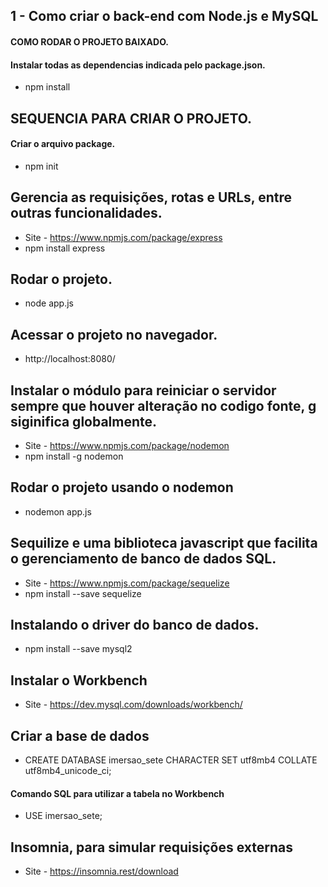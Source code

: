## 1 - Como criar o back-end com Node.js e MySQL
#### COMO RODAR O PROJETO BAIXADO.
#### Instalar todas as dependencias indicada pelo package.json.
- npm install

## SEQUENCIA PARA CRIAR O PROJETO.
#### Criar o arquivo package.
- npm init  

## Gerencia as requisições, rotas e URLs, entre outras funcionalidades.
- Site - https://www.npmjs.com/package/express
- npm install express

## Rodar o projeto.
- node app.js

## Acessar o projeto no navegador.
- http://localhost:8080/

## Instalar o módulo para reiniciar o servidor sempre que houver alteração no codigo fonte, g siginifica globalmente.
- Site - https://www.npmjs.com/package/nodemon
- npm install -g nodemon

## Rodar o projeto usando o nodemon
- nodemon app.js

## Sequilize e uma biblioteca javascript que facilita o gerenciamento de banco de dados SQL.
- Site - https://www.npmjs.com/package/sequelize
- npm install --save sequelize

## Instalando o driver do banco de dados. 
- npm install --save mysql2

## Instalar o Workbench
- Site - https://dev.mysql.com/downloads/workbench/

## Criar a base de dados
- CREATE DATABASE imersao_sete CHARACTER SET utf8mb4 COLLATE utf8mb4_unicode_ci;

#### Comando SQL para utilizar a tabela no Workbench
- USE imersao_sete;

## Insomnia, para simular requisições externas
- Site - https://insomnia.rest/download

